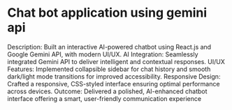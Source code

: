 # Chat bot application using gemini api

 Description: Built an interactive AI-powered chatbot using React.js and Google Gemini API, with modern UI/UX.
 AI Integration: Seamlessly integrated Gemini API to deliver intelligent and contextual responses.
 UI/UX Features: Implemented collapsible sidebar for chat history and smooth dark/light mode transitions for
 improved accessibility.
 Responsive Design: Crafted a responsive, CSS-styled interface ensuring optimal performance across devices.
 Outcome: Delivered a polished, AI-enhanced chatbot interface offering a smart, user-friendly communication
 experience
